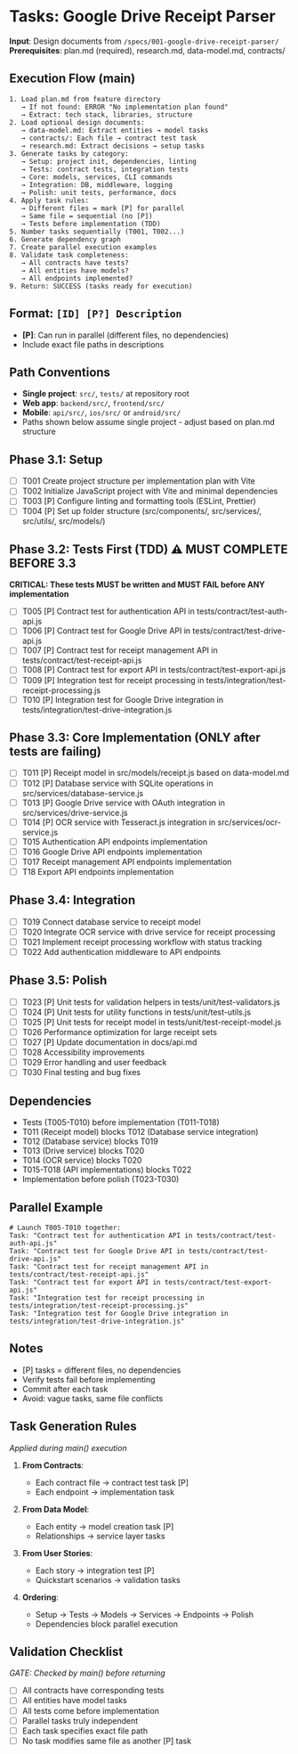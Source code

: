 # Tasks: Google Drive Receipt Parser

**Input**: Design documents from `/specs/001-google-drive-receipt-parser/`
**Prerequisites**: plan.md (required), research.md, data-model.md, contracts/

## Execution Flow (main)
```
1. Load plan.md from feature directory
   → If not found: ERROR "No implementation plan found"
   → Extract: tech stack, libraries, structure
2. Load optional design documents:
   → data-model.md: Extract entities → model tasks
   → contracts/: Each file → contract test task
   → research.md: Extract decisions → setup tasks
3. Generate tasks by category:
   → Setup: project init, dependencies, linting
   → Tests: contract tests, integration tests
   → Core: models, services, CLI commands
   → Integration: DB, middleware, logging
   → Polish: unit tests, performance, docs
4. Apply task rules:
   → Different files = mark [P] for parallel
   → Same file = sequential (no [P])
   → Tests before implementation (TDD)
5. Number tasks sequentially (T001, T002...)
6. Generate dependency graph
7. Create parallel execution examples
8. Validate task completeness:
   → All contracts have tests?
   → All entities have models?
   → All endpoints implemented?
9. Return: SUCCESS (tasks ready for execution)
```

## Format: `[ID] [P?] Description`
- **[P]**: Can run in parallel (different files, no dependencies)
- Include exact file paths in descriptions

## Path Conventions
- **Single project**: `src/`, `tests/` at repository root
- **Web app**: `backend/src/`, `frontend/src/`
- **Mobile**: `api/src/`, `ios/src/` or `android/src/`
- Paths shown below assume single project - adjust based on plan.md structure

## Phase 3.1: Setup
- [ ] T001 Create project structure per implementation plan with Vite
- [ ] T002 Initialize JavaScript project with Vite and minimal dependencies
- [ ] T003 [P] Configure linting and formatting tools (ESLint, Prettier)
- [ ] T004 [P] Set up folder structure (src/components/, src/services/, src/utils/, src/models/)

## Phase 3.2: Tests First (TDD) ⚠️ MUST COMPLETE BEFORE 3.3
**CRITICAL: These tests MUST be written and MUST FAIL before ANY implementation**
- [ ] T005 [P] Contract test for authentication API in tests/contract/test-auth-api.js
- [ ] T006 [P] Contract test for Google Drive API in tests/contract/test-drive-api.js
- [ ] T007 [P] Contract test for receipt management API in tests/contract/test-receipt-api.js
- [ ] T008 [P] Contract test for export API in tests/contract/test-export-api.js
- [ ] T009 [P] Integration test for receipt processing in tests/integration/test-receipt-processing.js
- [ ] T010 [P] Integration test for Google Drive integration in tests/integration/test-drive-integration.js

## Phase 3.3: Core Implementation (ONLY after tests are failing)
- [ ] T011 [P] Receipt model in src/models/receipt.js based on data-model.md
- [ ] T012 [P] Database service with SQLite operations in src/services/database-service.js
- [ ] T013 [P] Google Drive service with OAuth integration in src/services/drive-service.js
- [ ] T014 [P] OCR service with Tesseract.js integration in src/services/ocr-service.js
- [ ] T015 Authentication API endpoints implementation
- [ ] T016 Google Drive API endpoints implementation
- [ ] T017 Receipt management API endpoints implementation
- [ ] T18 Export API endpoints implementation

## Phase 3.4: Integration
- [ ] T019 Connect database service to receipt model
- [ ] T020 Integrate OCR service with drive service for receipt processing
- [ ] T021 Implement receipt processing workflow with status tracking
- [ ] T022 Add authentication middleware to API endpoints

## Phase 3.5: Polish
- [ ] T023 [P] Unit tests for validation helpers in tests/unit/test-validators.js
- [ ] T024 [P] Unit tests for utility functions in tests/unit/test-utils.js
- [ ] T025 [P] Unit tests for receipt model in tests/unit/test-receipt-model.js
- [ ] T026 Performance optimization for large receipt sets
- [ ] T027 [P] Update documentation in docs/api.md
- [ ] T028 Accessibility improvements
- [ ] T029 Error handling and user feedback
- [ ] T030 Final testing and bug fixes

## Dependencies
- Tests (T005-T010) before implementation (T011-T018)
- T011 (Receipt model) blocks T012 (Database service integration)
- T012 (Database service) blocks T019
- T013 (Drive service) blocks T020
- T014 (OCR service) blocks T020
- T015-T018 (API implementations) blocks T022
- Implementation before polish (T023-T030)

## Parallel Example
```
# Launch T005-T010 together:
Task: "Contract test for authentication API in tests/contract/test-auth-api.js"
Task: "Contract test for Google Drive API in tests/contract/test-drive-api.js"
Task: "Contract test for receipt management API in tests/contract/test-receipt-api.js"
Task: "Contract test for export API in tests/contract/test-export-api.js"
Task: "Integration test for receipt processing in tests/integration/test-receipt-processing.js"
Task: "Integration test for Google Drive integration in tests/integration/test-drive-integration.js"
```

## Notes
- [P] tasks = different files, no dependencies
- Verify tests fail before implementing
- Commit after each task
- Avoid: vague tasks, same file conflicts

## Task Generation Rules
*Applied during main() execution*

1. **From Contracts**:
   - Each contract file → contract test task [P]
   - Each endpoint → implementation task
   
2. **From Data Model**:
   - Each entity → model creation task [P]
   - Relationships → service layer tasks
   
3. **From User Stories**:
   - Each story → integration test [P]
   - Quickstart scenarios → validation tasks

4. **Ordering**:
   - Setup → Tests → Models → Services → Endpoints → Polish
   - Dependencies block parallel execution

## Validation Checklist
*GATE: Checked by main() before returning*

- [ ] All contracts have corresponding tests
- [ ] All entities have model tasks
- [ ] All tests come before implementation
- [ ] Parallel tasks truly independent
- [ ] Each task specifies exact file path
- [ ] No task modifies same file as another [P] task